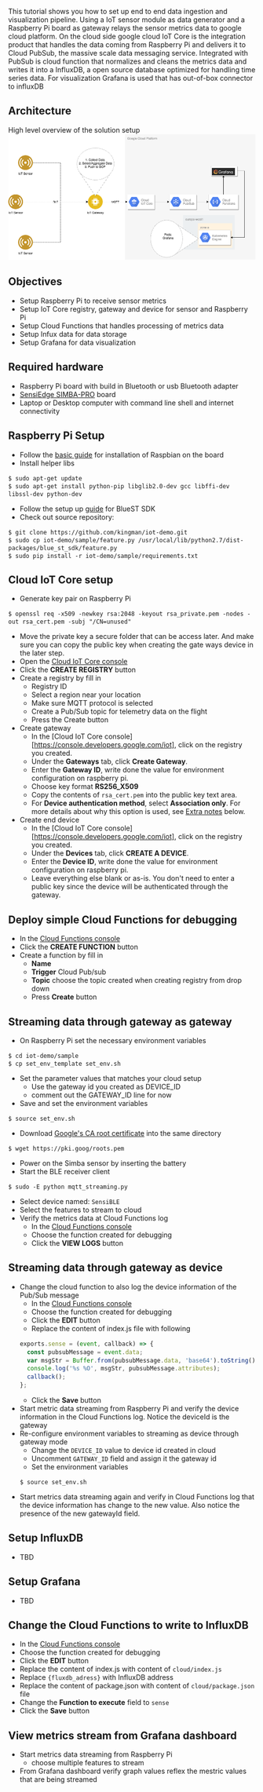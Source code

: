 This tutorial shows you how to set up end to end data ingestion and visualization pipeline. Using a IoT sensor module as data generator and a Raspberry Pi board as gateway relays the sensor metrics data to google cloud platform.  On the cloud side google cloud IoT Core is the integration product that handles the data coming from Raspberry Pi and delivers it to Cloud PubSub, the massive scale data messaging service. Integrated with PubSub is cloud function that normalizes and cleans the metrics data and writes it into a InfluxDB, a open source database optimized for handling time series data. For visualization Grafana is used that has out-of-box connector to influxDB

## Architecture
High level overview of the solution setup
![high level overview](iot_poc1.png)

## Objectives
- Setup Raspberry Pi to receive sensor metrics
- Setup IoT Core registry, gateway and device for sensor and Raspberry Pi
- Setup Cloud Functions that handles processing of metrics data
- Setup Infux data for data storage
- Setup Grafana for data visualization

## Required hardware
- Raspberry Pi board with build in Bluetooth or usb Bluetooth adapter
- [SensiEdge SIMBA-PRO](https://www.sensiedge.com/product-page/simba-pro) board
- Laptop or Desktop computer with command line shell and internet connectivity

## Raspberry Pi Setup
- Follow the [basic guide](https://www.raspberrypi.org/downloads/raspbian/) for installation of Raspbian on the board
- Install helper libs
```
$ sudo apt-get update
$ sudo apt-get install python-pip libglib2.0-dev gcc libffi-dev libssl-dev python-dev
```
- Follow the setup up [guide](https://github.com/STMicroelectronics-CentralLabs/BlueSTSDK_Python) for BlueST SDK
- Check out source repository:
```
$ git clone https://github.com/kingman/iot-demo.git
$ sudo cp iot-demo/sample/feature.py /usr/local/lib/python2.7/dist-packages/blue_st_sdk/feature.py
$ sudo pip install -r iot-demo/sample/requirements.txt
```

## Cloud IoT Core setup
- Generate key pair on Raspberry Pi
```
$ openssl req -x509 -newkey rsa:2048 -keyout rsa_private.pem -nodes -out rsa_cert.pem -subj "/CN=unused"
```
- Move the private key a secure folder that can be access later. And make sure you can copy the public key when creating the gate ways device in the later step.
- Open the [Cloud IoT Core console](https://console.developers.google.com/iot)
- Click the **CREATE REGISTRY** button
- Create a registry by fill in
  - Registry ID
  - Select a region near your location
  - Make sure MQTT protocol is selected
  - Create a Pub/Sub topic for telemetry data on the flight
  - Press the Create button
- Create gateway
  - In the [Cloud IoT Core console][https://console.developers.google.com/iot], click on the registry you created.
  - Under the **Gateways** tab, click **Create Gateway**.
  - Enter the **Gateway ID**, write done the value for environment configuration on raspberry pi.
  - Choose key format **RS256_X509**
  - Copy the contents of `rsa_cert.pem` into the public key text area.
  - For **Device authentication method**, select **Association only**. For more details about why this option is used, see [Extra notes](#extra-notes) below.
- Create end device
  - In the [Cloud IoT Core console][https://console.developers.google.com/iot], click on the registry you created.
  - Under the **Devices** tab, click **CREATE A DEVICE**.
  - Enter the **Device ID**, write done the value for environment configuration on raspberry pi.
  - Leave everything else blank or as-is. You don't need to enter a public key since the device will be authenticated through the gateway.

## Deploy simple Cloud Functions for debugging
- In the [Cloud Functions console](https://console.developers.google.com/functions)
- Click the **CREATE FUNCTION** button
- Create a function by fill in
  - **Name**
  - **Trigger** Cloud Pub/sub
  - **Topic** choose the topic created when creating registry from drop down
  - Press **Create** button

## Streaming data through gateway as gateway
- On Raspberry Pi set the necessary environment variables
```
$ cd iot-demo/sample
$ cp set_env_template set_env.sh
```
  - Set the parameter values that matches your cloud setup
    - Use the gateway id you created as DEVICE_ID
    - comment out the GATEWAY_ID line for now
  - Save and set the environment variables
```
$ source set_env.sh
```
- Download [Google's CA root certificate](https://pki.goog/roots.pem) into the same directory
```
$ wget https://pki.goog/roots.pem
```
- Power on the Simba sensor by inserting the battery
- Start the BLE receiver client
```
$ sudo -E python mqtt_streaming.py
```
- Select device named: `SensiBLE`
- Select the features to stream to cloud
- Verify the metrics data at Cloud Functions log
  - In the [Cloud Functions console](https://console.developers.google.com/functions)
  - Choose the function created for debugging
  - Click the **VIEW LOGS** button

## Streaming data through gateway as device
- Change the cloud function to also log the device information of the Pub/Sub message
  - In the [Cloud Functions console](https://console.developers.google.com/functions)
  - Choose the function created for debugging
  - Click the **EDIT** button
  - Replace the content of index.js file with following
  ```javascript
  exports.sense = (event, callback) => {
    const pubsubMessage = event.data;
    var msgStr = Buffer.from(pubsubMessage.data, 'base64').toString();
    console.log('%s %O', msgStr, pubsubMessage.attributes);
    callback();
  };
  ```
  - Click the **Save** button
- Start metric data streaming from Raspberry Pi and verify the device information in the Cloud Functions log. Notice the deviceId is the gateway
- Re-configure environment variables to streaming as device through gateway mode
  - Change the `DEVICE_ID` value to device id created in cloud
  - Uncomment `GATEWAY_ID` field and assign it the gateway id
  - Set the environment variables
  ```
  $ source set_env.sh
  ```
- Start metrics data streaming again and verify in Cloud Functions log that the device information has change to the new value. Also notice the presence of the new gatewayId field.

## Setup InfluxDB
- TBD

## Setup Grafana
- TBD

## Change the Cloud Functions to write to InfluxDB
- In the [Cloud Functions console](https://console.developers.google.com/functions)
- Choose the function created for debugging
- Click the **EDIT** button
- Replace the content of index.js with content of `cloud/index.js`
- Replace `{fluxdb_adress}` with InfluxDB address
- Replace the content of package.json with content of `cloud/package.json` file
- Change the **Function to execute** field to `sense`
- Click the **Save** button

## View metrics stream from Grafana dashboard
- Start metrics data streaming from Raspberry Pi
  - choose multiple features to stream
- From Grafana dashboard verify graph values reflex the mestric values that are being streamed
